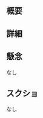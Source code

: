 ## 概要

<!-- このセクションでは、このPRの目的と概要を簡潔に説明してください。 -->

## 詳細

<!-- このセクションでは、このPRで具体的に何を変更したのか、どのように実装したのか、なぜそのように実装したのかを説明してください。 -->

## 懸念

なし

<!-- このセクションでは、実装上の懸念点や注意点、レビュワーへの参考情報を記載してください。 -->

## スクショ

なし

<!-- このセクションでは、実装した画面のスクショやテストを貼り付けてください。 -->

